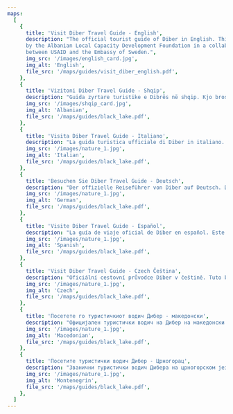 ```yaml
---
maps:
  [
    {
      title: 'Visit Diber Travel Guide - English',
      description: "The official tourist guide of Diber in English. This brochure was prepared
      by the Albanian Local Capacity Development Foundation in a collaboration 
      between USAID and the Embassy of Sweden.",
      img_src: '/images/english_card.jpg',
      img_alt: 'English',
      file_src: '/maps/guides/visit_diber_english.pdf',
    },
    {
      title: 'Vizitoni Diber Travel Guide - Shqip',
      description: "Guida zyrtare turistike e Dibrës në shqip. Kjo broshurë është përgatitur nga Nevila Manga dhe stafi i Qendrës së Turizmit Dibër.",
      img_src: '/images/shqip_card.jpg',
      img_alt: 'Albanian',
      file_src: '/maps/guides/black_lake.pdf',
    },
    {
      title: 'Visita Diber Travel Guide - Italiano',
      description: "La guida turistica ufficiale di Diber in italiano. Questa brochure è stata preparata da Ilaria Ghaleb.",
      img_src: '/images/nature_1.jpg',
      img_alt: 'Italian',
      file_src: '/maps/guides/black_lake.pdf',
    },
    {
      title: 'Besuchen Sie Diber Travel Guide - Deutsch',
      description: "Der offizielle Reiseführer von Diber auf Deutsch. Diese Broschüre wurde von Ilaria Ghaleb mit sprachlicher Unterstützung von Louis Fischer und Enela Marku erstellt.",
      img_src: '/images/nature_1.jpg',
      img_alt: 'German',
      file_src: '/maps/guides/black_lake.pdf',
    },
    {
      title: 'Visite Diber Travel Guide - Español',
      description: "La guía de viaje oficial de Diber en español. Este folleto fue creado por Ilaria Ghaleb con el apoyo lingüístico de Lourdes Gutiérrez Toranzo.",
      img_src: '/images/nature_1.jpg',
      img_alt: 'Spanish',
      file_src: '/maps/guides/black_lake.pdf',
    },
    {
      title: 'Visit Diber Travel Guide - Czech Čeština',
      description: "Oficiální cestovní průvodce Diber v češtině. Tuto brožuru vytvořila Ilaria Ghaleb s jazykovou podporou Pavliny Ohman.",
      img_src: '/images/nature_1.jpg',
      img_alt: 'Czech',
      file_src: '/maps/guides/black_lake.pdf',
    },
    {
      title: 'Посетете го туристичкиот водич Дибер - македонски',
      description: "Официјален туристички водич на Дибер на македонски јазик. Оваа брошура е создадена од Иларија Галеб со лингвистичка поддршка од Моника Саздова.",
      img_src: '/images/nature_1.jpg',
      img_alt: 'Macedonian',
      file_src: '/maps/guides/black_lake.pdf',
    },
    {
      title: 'Посетите туристички водич Дибер - Црногорац',
      description: "Званични туристички водич Дибера на црногорском језику. Ову брошуру је припремила Илариа Гхалеб уз лингвистичку подршку Александре Гикала.",
      img_src: '/images/nature_1.jpg',
      img_alt: 'Montenegrin',
      file_src: '/maps/guides/black_lake.pdf',
    },
  ]
---
```


